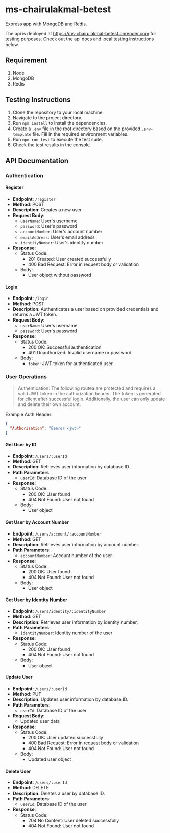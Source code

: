 # ms-chairulakmal-betest

Express app with MongoDB and Redis.

The api is deployed at https://ms-chairulakmal-betest.onrender.com for testing purposes. Check out the api docs and local testing instructions below.

## Requirement

1. Node
2. MongoDB
3. Redis

## Testing Instructions

1. Clone the repository to your local machine.
2. Navigate to the project directory.
3. Run `npm install` to install the dependencies.
4. Create a `.env` file in the root directory based on the provided `.env-template` file. Fill in the required environment variables.
5. Run `npm run test` to execute the test suite.
6. Check the test results in the console.

## API Documentation

### Authentication

#### Register

- **Endpoint**: `/register`
- **Method**: POST
- **Description**: Creates a new user.
- **Request Body**:
  - `userName`: User's username
  - `password`: User's password
  - `accountNumber`: User's account number
  - `emailAddress`: User's email address
  - `identityNumber`: User's identity number
- **Response**:
  - Status Code:
    - 201 Created: User created successfully
    - 400 Bad Request: Error in request body or validation
  - Body:
    - User object without password

#### Login

- **Endpoint**: `/login`
- **Method**: POST
- **Description**: Authenticates a user based on provided credentials and returns a JWT token.
- **Request Body**:
  - `userName`: User's username
  - `password`: User's password
- **Response**:
  - Status Code:
    - 200 OK: Successful authentication
    - 401 Unauthorized: Invalid username or password
  - Body:
    - `token`: JWT token for authenticated user

### User Operations

> Authentication: The following routea are protected and requires a valid JWT token in the authorization header. The token is generated for client after successful login. Additionally, the user can only update and delete their own account.

Example Auth Header:

```json
{
  "Authorization": "Bearer <jwt>"
}
```

#### Get User by ID

- **Endpoint**: `/users/:userId`
- **Method**: GET
- **Description**: Retrieves user information by database ID.
- **Path Parameters**:
  - `userId`: Database ID of the user
- **Response**:
  - Status Code:
    - 200 OK: User found
    - 404 Not Found: User not found
  - Body:
    - User object

#### Get User by Account Number

- **Endpoint**: `/users/account/:accountNumber`
- **Method**: GET
- **Description**: Retrieves user information by account number.
- **Path Parameters**:
  - `accountNumber`: Account number of the user
- **Response**:
  - Status Code:
    - 200 OK: User found
    - 404 Not Found: User not found
  - Body:
    - User object

#### Get User by Identity Number

- **Endpoint**: `/users/identity/:identityNumber`
- **Method**: GET
- **Description**: Retrieves user information by identity number.
- **Path Parameters**:
  - `identityNumber`: Identity number of the user
- **Response**:
  - Status Code:
    - 200 OK: User found
    - 404 Not Found: User not found
  - Body:
    - User object

#### Update User

- **Endpoint**: `/users/:userId`
- **Method**: PUT
- **Description**: Updates user information by database ID.
- **Path Parameters**:
  - `userId`: Database ID of the user
- **Request Body**:
  - Updated user data
- **Response**:
  - Status Code:
    - 200 OK: User updated successfully
    - 400 Bad Request: Error in request body or validation
    - 404 Not Found: User not found
  - Body:
    - Updated user object

#### Delete User

- **Endpoint**: `/users/:userId`
- **Method**: DELETE
- **Description**: Deletes a user by database ID.
- **Path Parameters**:
  - `userId`: Database ID of the user
- **Response**:
  - Status Code:
    - 204 No Content: User deleted successfully
    - 404 Not Found: User not found
